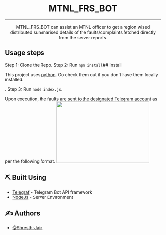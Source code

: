 <!-- <p align="center">
  <a href="" rel="noopener">
 <img width=200px height=200px src="https://i.imgur.com/6wj0hh6.jpg" alt="Project logo"></a>
</p> -->

<h1 align="center">MTNL_FRS_BOT</h3>

<!-- <div align="center">

[![Status](https://img.shields.io/badge/status-active-success.svg)]()
[![GitHub Issues](https://img.shields.io/github/issues/kylelobo/The-Documentation-Compendium.svg)](https://github.com/kylelobo/The-Documentation-Compendium/issues)
[![GitHub Pull Requests](https://img.shields.io/github/issues-pr/kylelobo/The-Documentation-Compendium.svg)](https://github.com/kylelobo/The-Documentation-Compendium/pulls)
[![License](https://img.shields.io/badge/license-MIT-blue.svg)](/LICENSE)

</div> --> 

---


<p align="center"> 
MTNL_FRS_BOT can assist an MTNL officer to get a region wised distributed summarised details of the faults/complaints fetched directly from the server reports.
    <br> 
</p>

<!-- ## 📝 Table of Contents --> 

<!-- - [About](#about) -->
<!-- - [Getting Started](#getting_started)
- [Deployment](#deployment)
- [Usage](#usage)
- [Built Using](#built_using)
- [TODO](../TODO.md)
- [Contributing](../CONTRIBUTING.md)
- [Authors](#authors)
- [Acknowledgments](#acknowledgement) -->

<!-- ## 🧐 About <a name = "about"></a>

Write about 1-2 paragraphs describing the purpose of your project. -->
<!-- 
## 🏁 Getting Started <a name = "getting_started"></a>

These instructions will get you a copy of the project up and running on your local machine for development and testing purposes. See [deployment](#deployment) for notes on how to deploy the project on a live system. -->
<!-- 
### Prerequisites

What things you need to install the software and how to install them.

```
git
```

### Installing

## Windows
* [`Download Node JS`](https://nodejs.org/en/download/)
* [`Download Git`](https://git-scm.com/download/win)


```
Give the example
```

And repeat

```
until finished
```

End with an example of getting some data out of the system or using it for a little demo. -->

<!-- ## 🔧 Running the tests <a name = "tests"></a>

Explain how to run the automated tests for this system. -->
<!-- 
### Break down into end to end tests

Explain what these tests test and why

```
Give an example
``` -->
<!-- 
### And coding style tests

Explain what these tests test and why

```
Give an example
```
## Install

This project uses [node](https://nodejs.org/en/). Go check them out if you don't have them locally installed.

## 🎈 Usage <a name="usage"></a>

Add notes about how to use the system.

## 🚀 Deployment <a name = "deployment"></a>

Deployment is just a 1 line command  -->
## Usage steps

Step 1: Clone the Repo.
Step 2: Run ```npm install```## Install

This project uses [python](https://www.python.org/). Go check them out if you don't have them locally installed.
<!-- 
```sh
$ npm install --global standard-readme-spec
``` -->
.
Step 3: Run ```node index.js```.

Upon execution, the faults are sent to the designated Telegram account as per the following format.
<img src="https://user-images.githubusercontent.com/62640364/180863005-793b1658-10e6-4f17-aabf-3a59c0e9146a.png" width="300" height="200">

## ⛏️ Built Using <a name = "built_using"></a>

- [Telegraf](https://telegraf.js.org/) - Telegram Bot API framework
- [NodeJs](https://nodejs.org/en/) - Server Environment

## ✍️ Authors <a name = "authors"></a>

- [@Shresth-Jain](https://github.com/Shresth-Jain) 

<!-- ## 🎉 Acknowledgements <a name = "acknowledgement"></a>

- Thanks  -->
